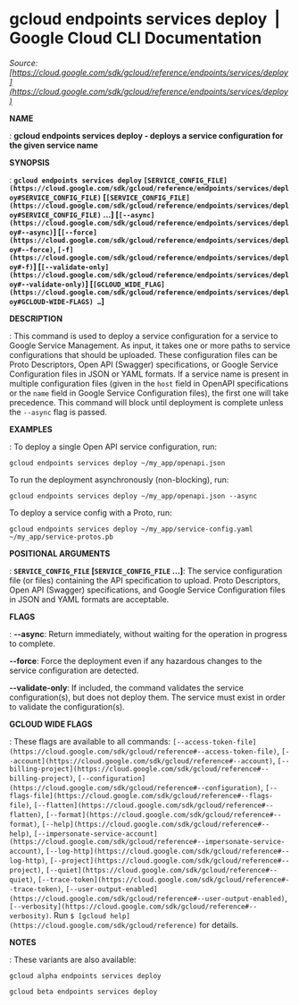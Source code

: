 # gcloud endpoints services deploy  |  Google Cloud CLI Documentation

*Source: [https://cloud.google.com/sdk/gcloud/reference/endpoints/services/deploy](https://cloud.google.com/sdk/gcloud/reference/endpoints/services/deploy)*

**NAME**

: **gcloud endpoints services deploy - deploys a service configuration for the given service name**

**SYNOPSIS**

: **`gcloud endpoints services deploy` `[SERVICE_CONFIG_FILE](https://cloud.google.com/sdk/gcloud/reference/endpoints/services/deploy#SERVICE_CONFIG_FILE)` [`[SERVICE_CONFIG_FILE](https://cloud.google.com/sdk/gcloud/reference/endpoints/services/deploy#SERVICE_CONFIG_FILE)` …] [`[--async](https://cloud.google.com/sdk/gcloud/reference/endpoints/services/deploy#--async)`] [`[--force](https://cloud.google.com/sdk/gcloud/reference/endpoints/services/deploy#--force)`, `[-f](https://cloud.google.com/sdk/gcloud/reference/endpoints/services/deploy#-f)`] [`[--validate-only](https://cloud.google.com/sdk/gcloud/reference/endpoints/services/deploy#--validate-only)`] [`[GCLOUD_WIDE_FLAG](https://cloud.google.com/sdk/gcloud/reference/endpoints/services/deploy#GCLOUD-WIDE-FLAGS) …`]**

**DESCRIPTION**

: This command is used to deploy a service configuration for a service to Google
Service Management. As input, it takes one or more paths to service
configurations that should be uploaded. These configuration files can be Proto
Descriptors, Open API (Swagger) specifications, or Google Service Configuration
files in JSON or YAML formats.
If a service name is present in multiple configuration files (given in the
`host` field in OpenAPI specifications or the `name` field
in Google Service Configuration files), the first one will take precedence.
This command will block until deployment is complete unless the
`--async` flag is passed.

**EXAMPLES**

: To deploy a single Open API service configuration, run:

```
gcloud endpoints services deploy ~/my_app/openapi.json
```

To run the deployment asynchronously (non-blocking), run:

```
gcloud endpoints services deploy ~/my_app/openapi.json --async
```

To deploy a service config with a Proto, run:

```
gcloud endpoints services deploy ~/my_app/service-config.yaml ~/my_app/service-protos.pb
```

**POSITIONAL ARGUMENTS**

: **`SERVICE_CONFIG_FILE` [`SERVICE_CONFIG_FILE` …]**:
The service configuration file (or files) containing the API specification to
upload. Proto Descriptors, Open API (Swagger) specifications, and Google Service
Configuration files in JSON and YAML formats are acceptable.

**FLAGS**

: **--async**:
Return immediately, without waiting for the operation in progress to complete.

**--force**:
Force the deployment even if any hazardous changes to the service configuration
are detected.

**--validate-only**:
If included, the command validates the service configuration(s), but does not
deploy them. The service must exist in order to validate the configuration(s).

**GCLOUD WIDE FLAGS**

: These flags are available to all commands: `[--access-token-file](https://cloud.google.com/sdk/gcloud/reference#--access-token-file)`,
`[--account](https://cloud.google.com/sdk/gcloud/reference#--account)`, `[--billing-project](https://cloud.google.com/sdk/gcloud/reference#--billing-project)`,
`[--configuration](https://cloud.google.com/sdk/gcloud/reference#--configuration)`,
`[--flags-file](https://cloud.google.com/sdk/gcloud/reference#--flags-file)`,
`[--flatten](https://cloud.google.com/sdk/gcloud/reference#--flatten)`, `[--format](https://cloud.google.com/sdk/gcloud/reference#--format)`, `[--help](https://cloud.google.com/sdk/gcloud/reference#--help)`, `[--impersonate-service-account](https://cloud.google.com/sdk/gcloud/reference#--impersonate-service-account)`,
`[--log-http](https://cloud.google.com/sdk/gcloud/reference#--log-http)`,
`[--project](https://cloud.google.com/sdk/gcloud/reference#--project)`, `[--quiet](https://cloud.google.com/sdk/gcloud/reference#--quiet)`, `[--trace-token](https://cloud.google.com/sdk/gcloud/reference#--trace-token)`, `[--user-output-enabled](https://cloud.google.com/sdk/gcloud/reference#--user-output-enabled)`,
`[--verbosity](https://cloud.google.com/sdk/gcloud/reference#--verbosity)`.
Run `$ [gcloud help](https://cloud.google.com/sdk/gcloud/reference)` for details.

**NOTES**

: These variants are also available:

```
gcloud alpha endpoints services deploy
```

```
gcloud beta endpoints services deploy
```